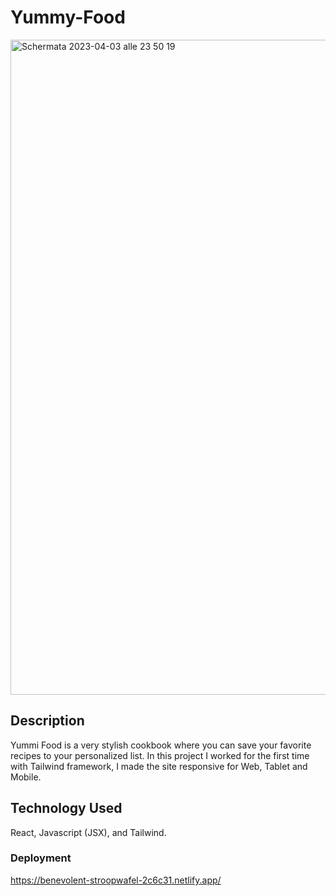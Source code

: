 # Yummy-Food

<img width="1048" alt="Schermata 2023-04-03 alle 23 50 19" src="https://user-images.githubusercontent.com/96908140/229635354-366cc44c-b44b-4b03-8308-48c98338ef5a.png">


## Description
Yummi Food is a very stylish cookbook where you can save your favorite recipes to your personalized list.
In this project I worked for the first time with Tailwind framework, I made the site responsive for Web, Tablet and Mobile.

## Technology Used
React, Javascript (JSX), and Tailwind.


### Deployment

https://benevolent-stroopwafel-2c6c31.netlify.app/

